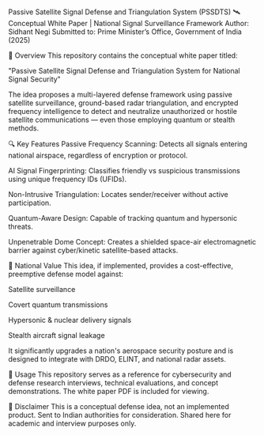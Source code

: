 Passive Satellite Signal Defense and Triangulation System (PSSDTS) 
🛰️ Conceptual White Paper | National Signal Surveillance Framework
Author: Sidhant Negi
Submitted to: Prime Minister’s Office, Government of India (2025)

📄 Overview
This repository contains the conceptual white paper titled:

"Passive Satellite Signal Defense and Triangulation System for National Signal Security"

The idea proposes a multi-layered defense framework using passive satellite surveillance, ground-based radar triangulation, and encrypted frequency intelligence to detect and neutralize unauthorized or hostile satellite communications — even those employing quantum or stealth methods.

🔍 Key Features
Passive Frequency Scanning: Detects all signals entering national airspace, regardless of encryption or protocol.

AI Signal Fingerprinting: Classifies friendly vs suspicious transmissions using unique frequency IDs (UFIDs).

Non-Intrusive Triangulation: Locates sender/receiver without active participation.

Quantum-Aware Design: Capable of tracking quantum and hypersonic threats.

Unpenetrable Dome Concept: Creates a shielded space-air electromagnetic barrier against cyber/kinetic satellite-based attacks.

🔐 National Value
This idea, if implemented, provides a cost-effective, preemptive defense model against:

Satellite surveillance

Covert quantum transmissions

Hypersonic & nuclear delivery signals

Stealth aircraft signal leakage

It significantly upgrades a nation's aerospace security posture and is designed to integrate with DRDO, ELINT, and national radar assets.

📎 Usage
This repository serves as a reference for cybersecurity and defense research interviews, technical evaluations, and concept demonstrations. The white paper PDF is included for viewing.

📢 Disclaimer
This is a conceptual defense idea, not an implemented product.
Sent to Indian authorities for consideration.
Shared here for academic and interview purposes only.
